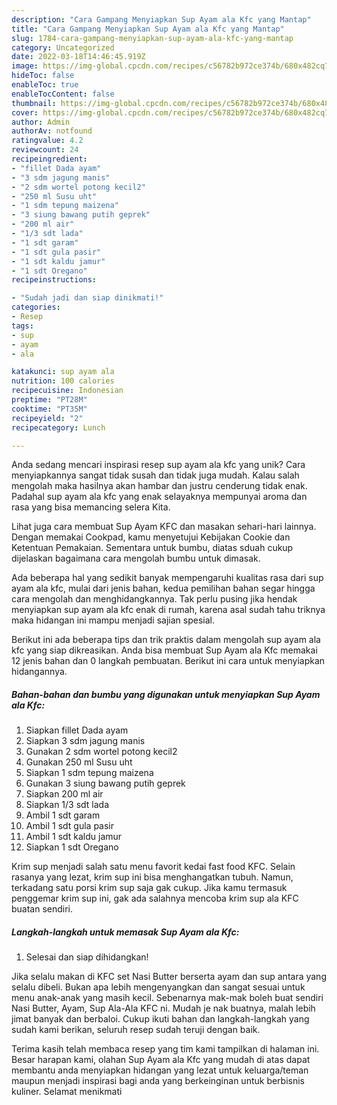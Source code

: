 ```yaml
---
description: "Cara Gampang Menyiapkan Sup Ayam ala Kfc yang Mantap"
title: "Cara Gampang Menyiapkan Sup Ayam ala Kfc yang Mantap"
slug: 1784-cara-gampang-menyiapkan-sup-ayam-ala-kfc-yang-mantap
category: Uncategorized
date: 2022-03-18T14:46:45.919Z
image: https://img-global.cpcdn.com/recipes/c56782b972ce374b/680x482cq70/sup-ayam-ala-kfc-foto-resep-utama.jpg
hideToc: false
enableToc: true
enableTocContent: false
thumbnail: https://img-global.cpcdn.com/recipes/c56782b972ce374b/680x482cq70/sup-ayam-ala-kfc-foto-resep-utama.jpg
cover: https://img-global.cpcdn.com/recipes/c56782b972ce374b/680x482cq70/sup-ayam-ala-kfc-foto-resep-utama.jpg
author: Admin
authorAv: notfound
ratingvalue: 4.2
reviewcount: 24
recipeingredient:
- "fillet Dada ayam"
- "3 sdm jagung manis"
- "2 sdm wortel potong kecil2"
- "250 ml Susu uht"
- "1 sdm tepung maizena"
- "3 siung bawang putih geprek"
- "200 ml air"
- "1/3 sdt lada"
- "1 sdt garam"
- "1 sdt gula pasir"
- "1 sdt kaldu jamur"
- "1 sdt Oregano"
recipeinstructions:

- "Sudah jadi dan siap dinikmati!"
categories:
- Resep
tags:
- sup
- ayam
- ala

katakunci: sup ayam ala 
nutrition: 100 calories
recipecuisine: Indonesian
preptime: "PT28M"
cooktime: "PT35M"
recipeyield: "2"
recipecategory: Lunch

---
```





Anda sedang mencari inspirasi resep sup ayam ala kfc yang unik? Cara menyiapkannya sangat tidak susah dan tidak juga mudah. Kalau salah mengolah maka hasilnya akan hambar dan justru cenderung tidak enak. Padahal sup ayam ala kfc yang enak selayaknya mempunyai aroma dan rasa yang bisa memancing selera Kita.





Lihat juga cara membuat Sup Ayam KFC dan masakan sehari-hari lainnya. Dengan memakai Cookpad, kamu menyetujui Kebijakan Cookie dan Ketentuan Pemakaian. Sementara untuk bumbu, diatas sduah cukup dijelaskan bagaimana cara mengolah bumbu untuk dimasak.

Ada beberapa hal yang sedikit banyak mempengaruhi kualitas rasa dari sup ayam ala kfc, mulai dari jenis bahan, kedua pemilihan bahan segar hingga cara mengolah dan menghidangkannya. Tak perlu pusing jika hendak menyiapkan sup ayam ala kfc enak di rumah, karena asal sudah tahu triknya maka hidangan ini mampu menjadi sajian spesial.






Berikut ini ada beberapa tips dan trik praktis dalam mengolah sup ayam ala kfc yang siap dikreasikan. Anda bisa membuat Sup Ayam ala Kfc memakai 12 jenis bahan dan 0 langkah pembuatan. Berikut ini cara untuk menyiapkan hidangannya.

<!--inarticleads1-->

##### Bahan-bahan dan bumbu yang digunakan untuk menyiapkan Sup Ayam ala Kfc:

1. Siapkan fillet Dada ayam
1. Siapkan 3 sdm jagung manis
1. Gunakan 2 sdm wortel potong kecil2
1. Gunakan 250 ml Susu uht
1. Siapkan 1 sdm tepung maizena
1. Gunakan 3 siung bawang putih geprek
1. Siapkan 200 ml air
1. Siapkan 1/3 sdt lada
1. Ambil 1 sdt garam
1. Ambil 1 sdt gula pasir
1. Ambil 1 sdt kaldu jamur
1. Siapkan 1 sdt Oregano


Krim sup menjadi salah satu menu favorit kedai fast food KFC. Selain rasanya yang lezat, krim sup ini bisa menghangatkan tubuh. Namun, terkadang satu porsi krim sup saja gak cukup. Jika kamu termasuk penggemar krim sup ini, gak ada salahnya mencoba krim sup ala KFC buatan sendiri. 

<!--inarticleads2-->

##### Langkah-langkah untuk memasak Sup Ayam ala Kfc:


1. Selesai dan siap dihidangkan!

Jika selalu makan di KFC set Nasi Butter berserta ayam dan sup antara yang selalu dibeli. Bukan apa lebih mengenyangkan dan sangat sesuai untuk menu anak-anak yang masih kecil. Sebenarnya mak-mak boleh buat sendiri Nasi Butter, Ayam, Sup Ala-Ala KFC ni. Mudah je nak buatnya, malah lebih jimat banyak dan berbaloi. Cukup ikuti bahan dan langkah-langkah yang sudah kami berikan, seluruh resep sudah teruji dengan baik. 

Terima kasih telah membaca resep yang tim kami tampilkan di halaman ini. Besar harapan kami, olahan Sup Ayam ala Kfc yang mudah di atas dapat membantu anda menyiapkan hidangan yang lezat untuk keluarga/teman maupun menjadi inspirasi bagi anda yang berkeinginan untuk berbisnis kuliner. Selamat menikmati
